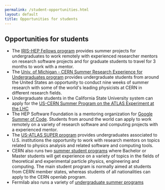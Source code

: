 ```yaml
---
permalink: /student-opportunities.html
layout: default
title: Opportunities for students
---
```


## Opportunities for students

  * The [IRIS-HEP Fellows program](https://iris-hep.org/fellows.html) provides summer projects for undergraduates to work remotely with experienced researcher mentors on research software projects and for graduate students to travel for 3 months to work with a mentor.
  * The [Univ. of Michigan - CERN Summer Research Experience for Undergraduates program](http://www.um-cern-reu.org/) provides undergraduate students from around the United States an opportunity to conduct nine weeks of summer research with some of the world's leading physicists at CERN in different research fields.
  * Undergraduate students in the California State University system can apply for the [US-CERN Summer Program on the ATLAS Experiment at the LHC](https://www.nsf.gov/awardsearch/showAward?AWD_ID=1854214&HistoricalAwards=false)
  * The HEP Software Foundation is a mentoring organization for [Google Summer of Code](https://hepsoftwarefoundation.org/activities/gsoc.html). Students from around the world can apply to work remotely on a variety of research software and computing projects with a experienced mentor.
  * The [US-ATLAS SUPER program](https://usatlas.github.io/super/guides/howto/) provides undergraduates associated to U.S. institutions the opportunity to work with research mentors on topics related to physics analysis and related software and computing tools.
  * CERN also runs two [summer student programs](https://careers.cern/summer) where Bachelor or Master students will get experience on a variety of  topics in the fields of theoretical and experimental particle physics, engineering and computing. The main student program is normally aimed at students from CERN member states, whereas students of all nationalities can apply to the CERN openlab program.
  * Fermilab also runs a variety of [undergraduate summer programs](https://internships.fnal.gov/undergraduate-programs/)
